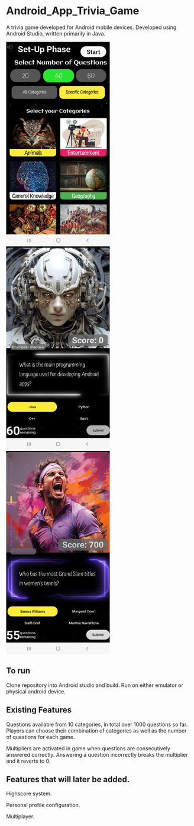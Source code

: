 # Android_App_Trivia_Game
A trivia game developed for Android mobile devices. Developed using Android Studio, written primarily in Java.

<p >
  <img src="etc/screenshot1.jpg" alt="Image 1" width="280" height = "550" style="margin-right: 40px;"/>
  <img src="etc/screenshot2.jpg" alt="Image 2" width="280" height = "550" style="margin-right: 40px;"/>
  <img src="etc/screenshot3.jpg" alt="Image 3" width="280" height = "550"/>
</p>

## To run
Clone repository into Android studio and build. Run on either emulator or physical android device.

## Existing Features
Questions available from 10 categories, in total over 1000 questions so far. Players can choose their combination of categories as well as the number of questions for each game.

Multipliers are activated in game when questions are consecutively answered correctly. Answering a question incorrectly breaks the multiplier and it reverts to 0. 

## Features that will later be added.

Highscore system.

Personal profile configuration.

Multiplayer.

